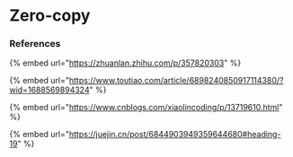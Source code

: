 # Zero-copy

### References

{% embed url="https://zhuanlan.zhihu.com/p/357820303" %}

{% embed url="https://www.toutiao.com/article/6898240850917114380/?wid=1688569894324" %}

{% embed url="https://www.cnblogs.com/xiaolincoding/p/13719610.html" %}

{% embed url="https://juejin.cn/post/6844903949359644680#heading-19" %}
